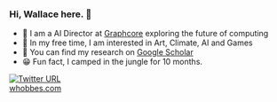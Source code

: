 ### Hi, Wallace here. 👋

<!--
**whobbes/whobbes** is a ✨ _special_ ✨ repository because its `README.md` (this file) appears on your GitHub profile. -->

- 🔭 I am a AI Director at [Graphcore](graphcore.ai) exploring the future of computing
- 🌱 In my free time, I am interested in Art, Climate, AI and Games
- 📄 You can find my research on [Google Scholar ](https://scholar.google.com/citations?hl=en&user=EwL8eYgAAAAJ&view_op=list_works&sortby=pubdate)
- 😁 Fun fact, I camped in the jungle for 10 months.

[![Twitter URL](https://img.shields.io/twitter/url/https/twitter.com/whobbes.svg?style=social&label=%20%40whobbes)](https://twitter.com/bukotsunikki) </br> [whobbes.com](whobbes.com)

